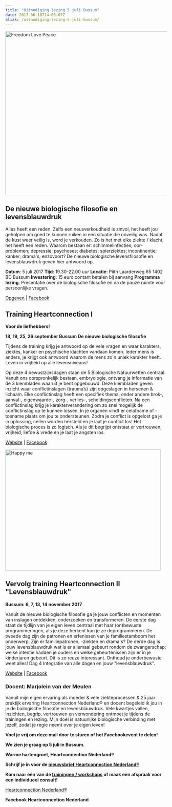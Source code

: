 ```yaml
---
title: "Uitnodiging lezing 5 juli Bussum"
date: 2017-06-16T14:05:07Z
alias: /uitnodiging-lezing-5-juli-bussum/
---
```

<img src="https://res.cloudinary.com/piith/image/upload/2017/06/freedom-love-peace.jpg" alt="Freedom Love Peace" width="512" height="512" class="aligncenter size-full wp-image-1837" />

<h2>De nieuwe biologische filosofie en levensblauwdruk</h2>

Alles heeft een reden. Zelfs een neusverkoudheid is zinvol, het heeft jou geholpen om goed te kunnen ruiken in een situatie die onveilig was. Nadat de kust weer veilig is, word je verkouden. Zo is het met elke ziekte / klacht, het heeft een reden. Waarom bestaan er: schimmelinfecties; oor-problemen; depressie; psychoses; diabetes; spierziektes; incontinentie; kanker; drama's; enzovoort? De nieuwe biologische levensfilosofie en levensblauwdruk geven hier antwoord op.

<strong>Datum</strong>: 5 juli 2017
<strong>Tijd</strong>: 19.30-22.00 uur
<strong>Locatie</strong>: Piith Laarderweg 65 1402 BD Bussum
<strong>Investering</strong>: 15 euro contant betalen bij aanvang 
<strong>Programma lezing</strong>: Presentatie over de biologische filosofie en na de pauze ruimte voor persoonlijke vragen.

<a href="https://heartconnectionnederland.nl/inschrijfformulier-lezing-bussum-5-juli-2017/">Opgeven</a> | <a href="https://www.facebook.com/events/1829376640664821">Facebook</a>

<h2>Training Heartconnection I</h2>

<strong>Voor de liefhebbers!</strong>

<strong>18, 19, 25, 26 september Bussum
De nieuwe biologische filosofie</strong>

Tijdens de training krijg je antwoord op de vele vragen en waar karakters, ziektes, kanker en psychische klachten vandaan komen. Ieder mens is anders, je krijgt ook antwoord waarom de mens zo'n uniek karakter heeft. Leven in vrijheid op alle levensniveaus!

Op deze 4 bewustzijnsdagen staan de 5 Biologische Natuurwetten centraal. Vanuit ons oorspronkelijk bestaan, embryologie, ontvang je informatie van de 3 kiembladen waaruit je bent opgebouwd. Deze kiembladen geven inzicht waar conflictinslagen (trauma’s) zijn opgeslagen in hersenen &amp; lichaam. Elke conflictinslag heeft een specifiek thema, onder andere brok-, aanval-, eigenwaarde-, zorg-, verlies-, scheidingsconflicten. Na een conflictinslag krijg je karakterverandering om zo snel mogelijk de conflictinslag op te kunnen lossen. In je organen vindt er celafname of -toename plaats om jou te ondersteunen. Zodra je conflict is opgelost ga je in oplossing, cellen worden hersteld en je laat je conflict los! Het biologische proces is zo logisch. Als je dit begrijpt ontstaat er vertrouwen, vrijheid, liefde &amp; vrede  en je laat je angsten los.

<a href="https://heartconnectionnederland.nl/heartconnection-i/">Website</a> | <a href="https://www.facebook.com/events/1339857836073134">Facebook</a>

<img src="https://res.cloudinary.com/piith/image/upload/2017/06/happy-me.jpg" alt="Happy me" width="485" height="378" class="aligncenter size-full wp-image-1838" />

<h2>Vervolg training Heartconnection II "Levensblauwdruk"</h2>

<strong>Bussum: 6, 7, 13, 14 november 2017</strong>

Vanuit de nieuwe biologische filosofie ga je jouw conflicten en momenten van inslagen ontdekken, onderzoeken en transformeren. De eerste dag staat de tijdlijn van je eigen leven centraal met haar (on)bewuste programmeringen, als je deze herkent kun je ze deprogrammeren. De tweede dag zijn de patronen en erfenissen van je familiestamboom het onderwerp. Zijn er familiepatronen, -ziekten en drama's? De derde dag is jouw levensblauwdruk wat is er allemaal gebeurt rondom de zwangerschap; welke intentie hadden je ouders en welke gebeurtenissen zijn er in je kinderjaren gebeurt. Dit is zo reuze interessant. Onthoud je onderbewuste weet alles! Dag 4 Integratie van alle dagen en jouw "levensblauwdruk".

<a href="https://heartconnectionnederland.nl/heartconnection-ii/">Website</a> | <a href="https://www.facebook.com/events/214596505677324">Facebook</a>

<h3>Docent: Marjolein van der Meulen</h3>

Vanuit mijn eigen ervaring als moeder &amp; vele ziekteprocessen &amp; 25 jaar praktijk ervaring Heartconnection Nederland® en docent begeleid ik jou in je de biologische filosofie en levensblauwdruk. Vele kwartjes vallen, inzichten, begrip, vertrouwen en verwondering ontmoet je tijdens de trainingen en lezing. Mijn doel is natuurlijke biologische verbinding met jezelf, zodat je regie neemt over je eigen leven!

<strong>Voel je vrij om deze mail door te sturen of het Facebookevent te delen!</strong>

<strong>We zien je graag op 5 juli in Bussum.</strong>

<strong>Warme hartengroet, 
Heartconnection Nederland®</strong>

<strong>Schrijf je in voor de <a href="http://heartconnectionnederland.us13.list-manage2.com/subscribe?u=f42a0fc8b53bbd2ee7b53eb00&amp;id=47e317dd7f">nieuwsbrief Heartconnection Nederland®</a></strong>

<strong>Kom naar één van de <a href="http://heartconnectionnederland.nl/lezingen-workshops/">trainingen / workshops</a> of maak een afspraak voor een individueel consult!</strong>

<a href="https://heartconnectionnederland.nl">Heartconnection Nederland®</a>

<strong>Facebook Heartconnection Nederland</strong>